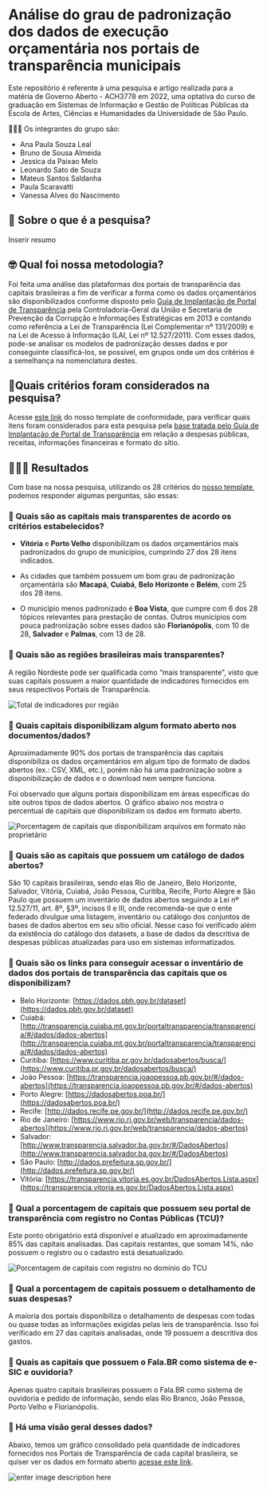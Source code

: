 
# Análise do grau de padronização dos dados de execução orçamentária nos portais de transparência municipais

Este repositório é referente à uma pesquisa e artigo realizada para a matéria de Governo Aberto - ACH3778 em 2022, uma optativa do curso de graduação em Sistemas de Informação e Gestão de Políticas Públicas da Escola de Artes, Ciências e Humanidades da Universidade de São Paulo. 

👩🏻‍🎓 Os integrantes do grupo são:
- Ana Paula Souza Leal
- Bruno de Sousa Almeida
- Jessica da Paixao Melo
- Leonardo Sato de Souza
- Mateus Santos Saldanha
- Paula Scaravatti
- Vanessa Alves do Nascimento

## 🚀 Sobre o que é a pesquisa?
Inserir resumo

## 🤓 Qual foi nossa metodologia?

Foi feita uma análise das plataformas dos portais de transparência das capitais brasileiras a fim de verificar a forma como os dados orçamentários são disponibilizados conforme disposto pelo [Guia de Implantação de Portal de Transparência](https://github.com/balmeida486/Governo_Aberto/blob/42ad447dc01f8b7e50378dd92067e73598c89454/Guias%20Recomendados/Guia_Portal_Transparencia_CGU_2013.pdf) pela Controladoria-Geral da União e Secretaria de Prevenção da Corrupção e Informações Estratégicas em 2013 e contando como referência a Lei de Transparência (Lei Complementar nº 131/2009) e na Lei de Acesso à Informação (LAI, Lei nº 12.527/2011). Com esses dados, pode-se analisar os modelos de padronização desses dados e por conseguinte classificá-los, se possível, em grupos onde um dos critérios é a semelhança na nomenclatura destes.

## 📍Quais critérios foram considerados na pesquisa?

Acesse [este link](https://github.com/balmeida486/Governo_Aberto/blob/42ad447dc01f8b7e50378dd92067e73598c89454/Template_Analise_Capitais.csv) do nosso template de conformidade, para verificar quais itens foram considerados para esta pesquisa pela [base tratada pelo Guia de Implantação de Portal de Transparência](https://github.com/balmeida486/Governo_Aberto/blob/42ad447dc01f8b7e50378dd92067e73598c89454/Recomenda%C3%A7%C3%B5es_CGU_Despesas_Orcamentos_Portal_Transparencia.csv)
 em relação a despesas públicas, receitas, informações financeiras e formato do sítio.


## 👩🏻‍💻 Resultados
Com base na nossa pesquisa, utilizando os 28 critérios do [nosso template](https://github.com/balmeida486/Governo_Aberto/blob/3b3c33c370d65c4c145a34d451f5182a292eed79/Template_Analise_Capitais.csv), podemos responder algumas perguntas, são essas:


### 🧐 Quais são as capitais mais transparentes de acordo os critérios estabelecidos?

- **Vitória** e **Porto Velho** disponibilizam os dados orçamentários mais padronizados do grupo de municípios, cumprindo 27 dos 28 itens indicados. 

- As cidades que também possuem um bom grau de padronização orçamentária são **Macapá**, **Cuiabá**, **Belo Horizonte** e **Belém**, com 25 dos 28 itens.

- O município menos padronizado é **Boa Vista**, que cumpre com 6 dos 28 tópicos relevantes para prestação de contas. Outros municípios com pouca padronização sobre esses dados são **Florianópolis**, com 10 de 28, **Salvador** e **Palmas**, com 13 de 28.


### 🧐 Quais são as regiões brasileiras mais transparentes?

A região Nordeste pode ser qualificada como “mais transparente”, visto que suas capitais possuem a maior quantidade de indicadores fornecidos em seus respectivos Portais de Transparência.

![Total de indicadores por região](https://github.com/balmeida486/Governo_Aberto/blob/3b3c33c370d65c4c145a34d451f5182a292eed79/Gr%C3%A1ficos%20das%20an%C3%A1lises%20obtidas/Total%20de%20indicadores%20por%20regi%C3%A3o.svg)

### 🧐 Quais capitais disponibilizam algum formato aberto nos documentos/dados?

Aproximadamente 90% dos portais de transparência das capitais disponibiliza os dados orçamentários em algum tipo de formato de dados abertos (ex.: CSV, XML, etc.), porém não há uma padronização sobre a disponibilização de dados e o download nem sempre funciona. 

Foi observado que alguns portais disponibilizam em áreas específicas do site outros tipos de dados abertos. O gráfico abaixo nos mostra o percentual de capitais que disponibilizam os dados em formato aberto.

![Porcentagem de capitais que disponibilizam arquivos em formato não proprietário](https://github.com/balmeida486/Governo_Aberto/blob/3b3c33c370d65c4c145a34d451f5182a292eed79/Gr%C3%A1ficos%20das%20an%C3%A1lises%20obtidas/Porcentagem%20de%20capitais%20que%20disponibilizam%20arquivos%20em%20formato%20n%C3%A3o%20propriet%C3%A1rio.svg)

### 🧐 Quais são as capitais que possuem um catálogo de dados abertos?

São 10 capitais brasileiras, sendo elas Rio de Janeiro, Belo Horizonte, Salvador, Vitória, Cuiabá, João Pessoa, Curitiba, Recife, Porto Alegre e São Paulo que possuem um inventário de dados abertos seguindo a Lei nº 12.527/11, art. 8º, §3º, incisos II e III, onde recomenda-se que o ente federado divulgue uma listagem, inventário ou catálogo dos conjuntos de bases de dados abertos em seu sítio oficial. Nesse caso foi verificado além da existência do catálogo dos datasets, a base de dados da descritiva de despesas públicas atualizadas para uso em sistemas informatizados.

### 🧐 Quais são os links para conseguir acessar o inventário de dados dos portais de transparência das capitais que os disponibilizam?

- Belo Horizonte: [https://dados.pbh.gov.br/dataset](https://dados.pbh.gov.br/dataset)
- Cuiabá: [http://transparencia.cuiaba.mt.gov.br/portaltransparencia/transparencia/#/dados/dados-abertos](http://transparencia.cuiaba.mt.gov.br/portaltransparencia/transparencia/#/dados/dados-abertos)
- Curitiba: [https://www.curitiba.pr.gov.br/dadosabertos/busca/](https://www.curitiba.pr.gov.br/dadosabertos/busca/)
- João Pessoa: [https://transparencia.joaopessoa.pb.gov.br/#/dados-abertos](https://transparencia.joaopessoa.pb.gov.br/#/dados-abertos)
- Porto Alegre: [https://dadosabertos.poa.br/](https://dadosabertos.poa.br/)
- Recife: [http://dados.recife.pe.gov.br/](http://dados.recife.pe.gov.br/)
- Rio de Janeiro: [https://www.rio.rj.gov.br/web/transparencia/dados-abertos](https://www.rio.rj.gov.br/web/transparencia/dados-abertos)
- Salvador: [http://www.transparencia.salvador.ba.gov.br/#/DadosAbertos](http://www.transparencia.salvador.ba.gov.br/#/DadosAbertos)
- São Paulo: [http://dados.prefeitura.sp.gov.br/](http://dados.prefeitura.sp.gov.br/)
- Vitória: [https://transparencia.vitoria.es.gov.br/DadosAbertos.Lista.aspx](https://transparencia.vitoria.es.gov.br/DadosAbertos.Lista.aspx)


### 🧐 Qual a porcentagem de capitais  que possuem seu portal de transparência com registro no Contas Públicas (TCU)?

Este ponto obrigatório está disponível e atualizado em aproximadamente 85% das capitais analisadas. Das capitais restantes, que somam 14%, não possuem o registro ou o cadastro está desatualizado.

![Porcentagem de capitais com registro no domínio do TCU](https://github.com/balmeida486/Governo_Aberto/blob/3b3c33c370d65c4c145a34d451f5182a292eed79/Gr%C3%A1ficos%20das%20an%C3%A1lises%20obtidas/Porcentagem%20com%20registro%20no%20dom%C3%ADnio%20do%20TCU.svg)


### 🧐 Qual a porcentagem de capitais possuem o detalhamento de suas despesas?

A maioria dos portais disponibiliza o detalhamento de despesas com todas ou quase todas as informações exigidas pelas leis de transparência. Isso foi verificado em 27 das capitais analisadas, onde 19 possuem a descritiva dos gastos.

### 🧐 Quais as capitais que possuem o Fala.BR como sistema de e-SIC e ouvidoria?

Apenas quatro capitais brasileiras possuem o Fala.BR como sistema de ouvidoria e pedido de informação, sendo elas Rio Branco, João Pessoa, Porto Velho e Florianópolis.


### 🧐 Há uma visão geral desses dados?

Abaixo, temos um gráfico consolidado pela quantidade de indicadores fornecidos nos Portais de Transparência de cada capital brasileira, se quiser ver os dados em formato aberto [acesse este link](https://github.com/balmeida486/Governo_Aberto/blob/3b3c33c370d65c4c145a34d451f5182a292eed79/Analise_Capitais.csv).

![enter image description here](https://github.com/balmeida486/Governo_Aberto/blob/3b3c33c370d65c4c145a34d451f5182a292eed79/Gr%C3%A1ficos%20das%20an%C3%A1lises%20obtidas/Indicadores%20por%20capital.svg)
